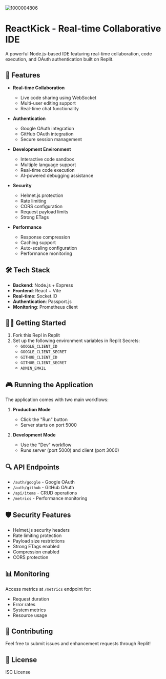 
![1000004806](https://github.com/user-attachments/assets/651f6d57-fcff-4326-806d-f0243a9ab057)

# ReactKick - Real-time Collaborative IDE

A powerful Node.js-based IDE featuring real-time collaboration, code execution, and OAuth authentication built on Replit.

## 🚀 Features

- **Real-time Collaboration**
  - Live code sharing using WebSocket
  - Multi-user editing support
  - Real-time chat functionality

- **Authentication**
  - Google OAuth integration
  - GitHub OAuth integration
  - Secure session management

- **Development Environment**
  - Interactive code sandbox
  - Multiple language support
  - Real-time code execution
  - AI-powered debugging assistance

- **Security**
  - Helmet.js protection
  - Rate limiting
  - CORS configuration
  - Request payload limits
  - Strong ETags

- **Performance**
  - Response compression
  - Caching support
  - Auto-scaling configuration
  - Performance monitoring

## 🛠️ Tech Stack

- **Backend**: Node.js + Express
- **Frontend**: React + Vite
- **Real-time**: Socket.IO
- **Authentication**: Passport.js
- **Monitoring**: Prometheus client

## 🏃‍♂️ Getting Started

1. Fork this Repl in Replit
2. Set up the following environment variables in Replit Secrets:
   - `GOOGLE_CLIENT_ID`
   - `GOOGLE_CLIENT_SECRET`
   - `GITHUB_CLIENT_ID`
   - `GITHUB_CLIENT_SECRET`
   - `ADMIN_EMAIL`

## 🎮 Running the Application

The application comes with two main workflows:

1. **Production Mode**
   - Click the "Run" button
   - Server starts on port 5000

2. **Development Mode**
   - Use the "Dev" workflow
   - Runs server (port 5000) and client (port 3000)

## 🔍 API Endpoints

- `/auth/google` - Google OAuth
- `/auth/github` - GitHub OAuth
- `/api/items` - CRUD operations
- `/metrics` - Performance monitoring

## 🛡️ Security Features

- Helmet.js security headers
- Rate limiting protection
- Payload size restrictions
- Strong ETags enabled
- Compression enabled
- CORS protection

## 📊 Monitoring

Access metrics at `/metrics` endpoint for:
- Request duration
- Error rates
- System metrics
- Resource usage

## 🤝 Contributing

Feel free to submit issues and enhancement requests through Replit!

## 📜 License

ISC License
